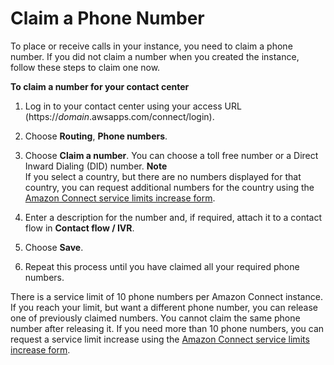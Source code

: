 # Claim a Phone Number<a name="claim-phone-number"></a>

To place or receive calls in your instance, you need to claim a phone number\. If you did not claim a number when you created the instance, follow these steps to claim one now\.

**To claim a number for your contact center**

1. Log in to your contact center using your access URL \(https://*domain*\.awsapps\.com/connect/login\)\.

1. Choose **Routing**, **Phone numbers**\.

1. Choose **Claim a number**\. You can choose a toll free number or a Direct Inward Dialing \(DID\) number\.
**Note**  
If you select a country, but there are no numbers displayed for that country, you can request additional numbers for the country using the [Amazon Connect service limits increase form](https://console.aws.amazon.com/support/home#/case/create?issueType=service-limit-increase&limitType=service-code-connect)\.

1. Enter a description for the number and, if required, attach it to a contact flow in **Contact flow / IVR**\.

1. Choose **Save**\.

1. Repeat this process until you have claimed all your required phone numbers\.

There is a service limit of 10 phone numbers per Amazon Connect instance\. If you reach your limit, but want a different phone number, you can release one of previously claimed numbers\. You cannot claim the same phone number after releasing it\. If you need more than 10 phone numbers, you can request a service limit increase using the [Amazon Connect service limits increase form](https://console.aws.amazon.com/support/home#/case/create?issueType=service-limit-increase&limitType=service-code-connect)\.